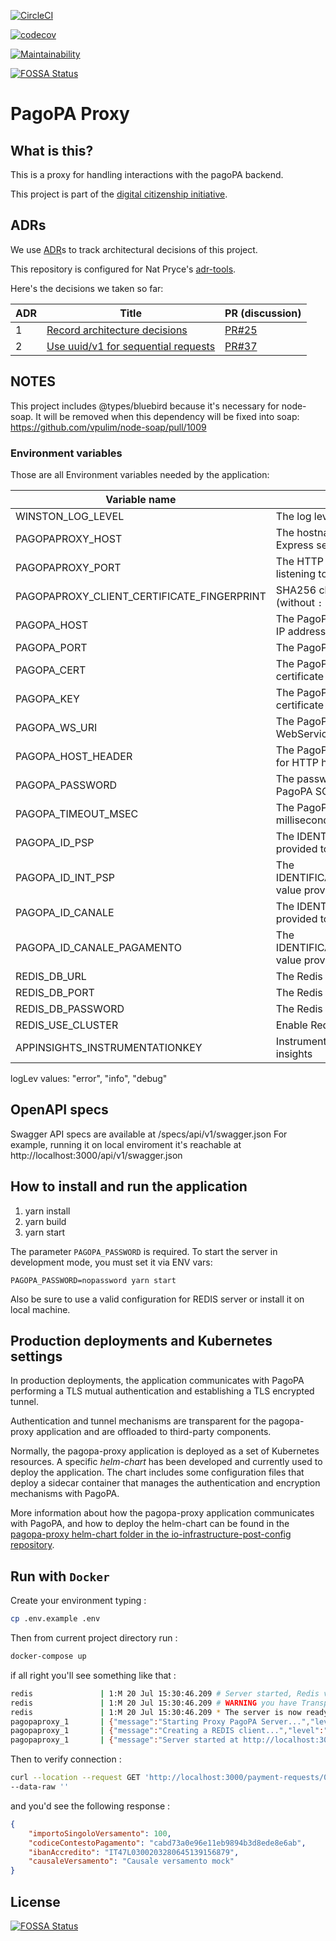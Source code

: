 [![CircleCI](https://circleci.com/gh/teamdigitale/italia-pagopa-proxy.svg?style=svg)](https://circleci.com/gh/teamdigitale/italia-pagopa-proxy)

[![codecov](https://codecov.io/gh/teamdigitale/italia-pagopa-proxy/branch/master/graph/badge.svg)](https://codecov.io/gh/teamdigitale/italia-pagopa-proxy)

[![Maintainability](https://api.codeclimate.com/v1/badges/5a8e35c5db40f63c3ebf/maintainability)](https://codeclimate.com/github/teamdigitale/italia-pagopa-proxy/maintainability)

[![FOSSA Status](https://app.fossa.io/api/projects/git%2Bgithub.com%2Fteamdigitale%2Fitalia-pagopa-proxy.svg?type=shield)](https://app.fossa.io/projects/git%2Bgithub.com%2Fteamdigitale%2Fitalia-pagopa-proxy?ref=badge_shield)

# PagoPA Proxy

## What is this?

This is a proxy for handling interactions with the pagoPA backend.

This project is part of the [digital citizenship initiative](https://teamdigitale.governo.it/en/projects/digital-citizenship.htm).

## ADRs

We use [ADR](http://thinkrelevance.com/blog/2011/11/15/documenting-architecture-decisions)s to track architectural decisions of this project.

This repository is configured for Nat Pryce's [adr-tools](https://github.com/npryce/adr-tools).

Here's the decisions we taken so far:

| ADR | Title                                                                                             | PR (discussion)                                                      |
| --- | ------------------------------------------------------------------------------------------------- | -------------------------------------------------------------------- |
| 1   | [Record architecture decisions](doc/architecture/decisions/0001-record-architecture-decisions.md) | [PR#25](https://github.com/teamdigitale/italia-pagopa-proxy/pull/25) |
| 2   | [Use uuid/v1 for sequential requests](doc/adr/0002-use-uuid-v1-for-sequential-requests.md)        | [PR#37](https://github.com/teamdigitale/italia-pagopa-proxy/pull/37) |

## NOTES

This project includes @types/bluebird because it's necessary for node-soap.
It will be removed when this dependency will be fixed into soap:
https://github.com/vpulim/node-soap/pull/1009

### Environment variables

Those are all Environment variables needed by the application:

| Variable name                              | Description                                                     | type    | default                                            |
| ------------------------------------------ | --------------------------------------------------------------- | ------- | -------------------------------------------------- |
| WINSTON_LOG_LEVEL                          | The log level used for Winston logger                           | logLev  | debug                                              |
| PAGOPAPROXY_HOST                           | The hostname or IP address the Express server is listening to   | string  | localhost                                          |
| PAGOPAPROXY_PORT                           | The HTTP port the Express server is listening to                | int     | 3000                                               |
| PAGOPAPROXY_CLIENT_CERTIFICATE_FINGERPRINT | SHA256 client certificate fingerprint (without `:` separators)  | string  |                                                    |
| PAGOPA_HOST                                | The PagoPA SOAP Server hostname or IP address                   | string  | localhost                                          |
| PAGOPA_PORT                                | The PagoPA SOAP Server port                                     | int     | 3001                                               |
| PAGOPA_CERT                                | The PagoPA SOAP Server client certificate in base64             | string  |                                                    |
| PAGOPA_KEY                                 | The PagoPA SOAP Server client certificate private key in base64 | string  |                                                    |
| PAGOPA_WS_URI                              | The PagoPA SAAP Server URI for SOAP WebService                  | string  | /webservices/pof/PagamentiTelematiciPspNodoservice |
| PAGOPA_HOST_HEADER                         | The PagoPA SOAP Server Host option for HTTP header              | string  |                                                    |
| PAGOPA_PASSWORD                            | The password used to authenticate to PagoPA SOAP Server         | string  |                                                    |
| PAGOPA_TIMEOUT_MSEC                        | The PagoPA SOAP Client Timeout in milliseconds                  | int     | 60000                                              |
| PAGOPA_ID_PSP                              | The IDENTIFICATIVO_PSP value provided to PagoPA                 | string  |                                                    |
| PAGOPA_ID_INT_PSP                          | The IDENTIFICATIVO_INTERMEDIARIO_PSP value provided to PagoPA   | string  |                                                    |
| PAGOPA_ID_CANALE                           | The IDENTIFICATIVO_CANALE value provided to PagoPA              | string  |                                                    |
| PAGOPA_ID_CANALE_PAGAMENTO                 | The IDENTIFICATIVO_CANALE_PAGAMENTO value provided to PagoPA    | string  |                                                    |
| REDIS_DB_URL                               | The Redis DB Server URL                                         | string  | localhost                                          |
| REDIS_DB_PORT                              | The Redis DB Server port                                        | int     | 6379                                               |
| REDIS_DB_PASSWORD                          | The Redis DB Server password                                    | string  |                                                    |
| REDIS_USE_CLUSTER                          | Enable Redis Cluster                                            | boolean | false                                              |
| APPINSIGHTS_INSTRUMENTATIONKEY | Instrumentation key for application insights | string | |

logLev values: "error", "info", "debug"

## OpenAPI specs

Swagger API specs are available at /specs/api/v1/swagger.json
For example, running it on local enviroment it's reachable at http://localhost:3000/api/v1/swagger.json

## How to install and run the application

1. yarn install
2. yarn build
3. yarn start

The parameter `PAGOPA_PASSWORD` is required. To start the server in development mode, you must set it via ENV vars:

```
PAGOPA_PASSWORD=nopassword yarn start
```

Also be sure to use a valid configuration for REDIS server or install it on local machine.

## Production deployments and Kubernetes settings

In production deployments, the application communicates with PagoPA performing a TLS mutual authentication and establishing a TLS encrypted tunnel.

Authentication and tunnel mechanisms are transparent for the pagopa-proxy application and are offloaded to third-party components.

Normally, the pagopa-proxy application is deployed as a set of Kubernetes resources. A specific *helm-chart* has been developed and currently used to deploy the application. The chart includes some configuration files that deploy a sidecar container that manages the authentication and encryption mechanisms with PagoPA.

More information about how the pagopa-proxy application communicates with PagoPA, and how to deploy the helm-chart can be found in the [pagopa-proxy helm-chart folder in the io-infrastructure-post-config repository](https://github.com/teamdigitale/io-infrastructure-post-config/tree/master/pagopa-proxy).

## Run with `Docker`

Create your environment typing :
```sh
cp .env.example .env
``` 

Then from current project directory run :
```sh
docker-compose up
```

if all right you'll see something like that :

```sh
redis               | 1:M 20 Jul 15:30:46.209 # Server started, Redis version 3.2.11
redis               | 1:M 20 Jul 15:30:46.209 # WARNING you have Transparent Huge Pages (THP) support enabled in your kernel. This will create latency and memory usage issues with Redis. To fix this issue run the command 'echo never > /sys/kernel/mm/transparent_hugepage/enabled' as root, and add it to your /etc/rc.local in order to retain the setting after a reboot. Redis must be restarted after THP is disabled.
redis               | 1:M 20 Jul 15:30:46.209 * The server is now ready to accept connections on port 6379
pagopaproxy_1       | {"message":"Starting Proxy PagoPA Server...","level":"info"}
pagopaproxy_1       | {"message":"Creating a REDIS client...","level":"debug"}
pagopaproxy_1       | {"message":"Server started at http://localhost:3000","level":"info"}
```

Then to verify connection : 

```sh
curl --location --request GET 'http://localhost:3000/payment-requests/01234567891010001234567890123' \
--data-raw ''
```

and you'd see the following response :

```json
{
    "importoSingoloVersamento": 100,
    "codiceContestoPagamento": "cabd73a0e96e11eb9894b3d8ede8e6ab",
    "ibanAccredito": "IT47L0300203280645139156879",
    "causaleVersamento": "Causale versamento mock"
}
```

## License

[![FOSSA Status](https://app.fossa.io/api/projects/git%2Bgithub.com%2Fteamdigitale%2Fitalia-pagopa-proxy.svg?type=large)](https://app.fossa.io/projects/git%2Bgithub.com%2Fteamdigitale%2Fitalia-pagopa-proxy?ref=badge_large)
